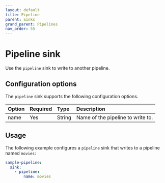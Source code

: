 ```yaml
---
layout: default
title: Pipeline 
parent: Sinks
grand_parent: Pipelines
nav_order: 55
---
```


# Pipeline sink

Use the `pipeline` sink to write to another pipeline.

## Configuration options

The `pipeline` sink supports the following configuration options.

Option | Required | Type | Description
:--- | :--- | :--- | :---
name | Yes | String | Name of the pipeline to write to.

## Usage

The following example configures a `pipeline` sink that writes to a pipeline named `movies`:

```yaml
sample-pipeline:
  sink:
    - pipeline:
        name: movies
```
